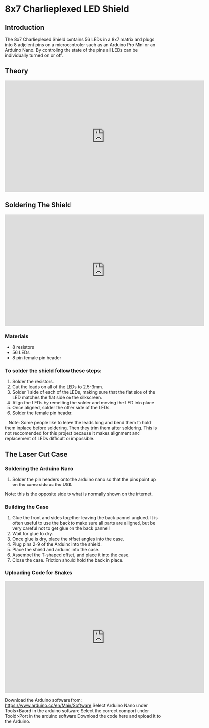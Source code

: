 # 8x7 Charlieplexed LED Shield
## Introduction
The 8x7 Charlieplexed Shield contains 56 LEDs in a 8x7 matrix and plugs into 8 adjcient pins on a microcontroler such as an Arduino Pro Mini or an Arduino Nano. By controling the state of the pins all LEDs can be individually turned on or off.

## Theory
<iframe id="ytplayer" type="text/html" width="640" height="360"
  src="https://www.youtube.com/embed/Bx5GLyJSWPk?autoplay=0&origin=http://hammeshacks.com"
  frameborder="0"></iframe>

## Soldering The Shield
<iframe id="ytplayer" type="text/html" width="640" height="360"
  src="https://www.youtube.com/embed/YMQ2k3mRRPE?autoplay=0&origin=http://hammeshacks.com"
  frameborder="0"></iframe>
  
### Materials
  * 8 resistors
  * 56 LEDs
  * 8 pin female pin header
  
### To solder the shield follow these steps:
  1. Solder the resistors.
  2. Cut the leads on all of the LEDs to 2.5-3mm.
  3. Solder 1 side of each of the LEDs, making sure that the flat side of the LED matches the flat side on the silkscreen.
  4. Align the LEDs by remelting the solder and moving the LED into place.
  5. Once aligned, solder the other side of the LEDs. 
  6. Solder the female pin header.
  
    Note: Some people like to leave the leads long and bend them to hold them inplace before soldering. Then they trim them after soldering. This is not reccomended for this project because it makes alignment and replacement of LEDs difficult or impossible. 
    
## The Laser Cut Case 
### Soldering the Arduino Nano
1. Solder the pin headers onto the arduino nano so that the pins point up on the same side as the USB. 

Note: this is the opposite side to what is normally shown on the internet.

### Building the Case
1. Glue the front and sides together leaving the back pannel unglued. It is often useful to use the back to make sure all parts are alligned, but be very careful not to get glue on the back pannel!
2. Wait for glue to dry.
3. Once glue is dry, place the offset angles into the case.
4. Plug pins 2-9 of the Arduino into the shield. 
5. Place the shield and arduino into the case.
6. Assembel the T-shaped offset, and place it into the case. 
7. Close the case. Friction should hold the back in place. 

### Uploading Code for Snakes
<iframe id="ytplayer" type="text/html" width="640" height="360"
  src="https://www.youtube.com/embed/YZnQFtUXSJo?autoplay=0&origin=http://hammeshacks.com"
  frameborder="0"></iframe>

Download the Arduino software from: https://www.arduino.cc/en/Main/Software
Select Arduino Nano under Tools>Baord in the arduino software
Select the correct comport under Toold>Port in the arduino software
Download the code here and upload it to the Arduino.
